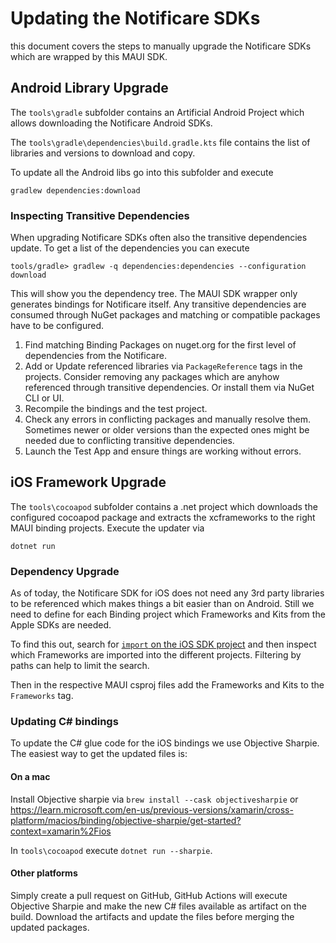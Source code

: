 # Updating the Notificare SDKs  

this document covers the steps to manually upgrade the Notificare SDKs which are wrapped by this MAUI SDK.

## Android Library Upgrade

The `tools\gradle` subfolder contains an Artificial Android Project which allows downloading the Notificare Android SDKs. 

The `tools\gradle\dependencies\build.gradle.kts` file contains the list of libraries and versions to download and copy. 

To update all the Android libs go into this subfolder and execute

`gradlew dependencies:download`

### Inspecting Transitive Dependencies

When upgrading Notificare SDKs often also the transitive dependencies update. To get a list of the dependencies you can execute

`tools/gradle> gradlew -q dependencies:dependencies --configuration download`

This will show you the dependency tree. The MAUI SDK wrapper only generates bindings for Notificare itself. Any transitive dependencies are consumed through NuGet packages and matching or compatible packages have to be configured.

1. Find matching Binding Packages on nuget.org for the first level of dependencies from the Notificare. 
2. Add or Update referenced libraries via `PackageReference` tags in the projects. Consider removing any packages which are anyhow referenced through transitive dependencies. Or install them via NuGet CLI or UI.
3. Recompile the bindings and the test project.
4. Check any errors in conflicting packages and manually resolve them. Sometimes newer or older versions than the expected ones might be needed due to conflicting transitive dependencies.
5. Launch the Test App and ensure things are working without errors.

## iOS Framework Upgrade

The `tools\cocoapod` subfolder contains a .net project which downloads the configured cocoapod package and extracts the xcframeworks to the right MAUI binding projects. Execute the updater via 

`dotnet run`

### Dependency Upgrade

As of today, the Notificare SDK for iOS does not need any 3rd party libraries to be referenced which makes things a bit easier than on Android. Still we need to define for each Binding project which Frameworks and Kits from the Apple SDKs are needed. 

To find this out, search for [`import` on the iOS SDK project](https://github.com/search?q=repo%3ANotificare%2Fnotificare-sdk-ios+import&type=code) and then inspect which Frameworks are imported into the different projects. Filtering by paths can help to limit the search. 

Then in the respective MAUI csproj files add the Frameworks and Kits to the `Frameworks` tag.

### Updating C# bindings

To update the C# glue code for the iOS bindings we use Objective Sharpie. The easiest way to get the updated files is:

#### On a mac

Install Objective sharpie via `brew install --cask objectivesharpie` or https://learn.microsoft.com/en-us/previous-versions/xamarin/cross-platform/macios/binding/objective-sharpie/get-started?context=xamarin%2Fios

In `tools\cocoapod` execute `dotnet run --sharpie`.

#### Other platforms

Simply create a pull request on GitHub, GitHub Actions will execute Objective Sharpie and make the new C# files available as artifact on the build.
Download the artifacts and update the files before merging the updated packages.
